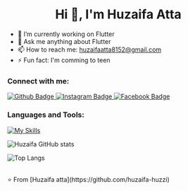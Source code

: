  <h1 align="center">Hi 👋, I'm Huzaifa Atta</h1>

- 🔭 I’m currently working on Flutter
- 💬 Ask me anything about Flutter 
- 📫 How to reach me: huzaifaatta8152@gmail.com
- ⚡ Fun fact: I'm comming to teen
  
### Connect with me:
<div id="badges">
  <a href="https://github.com/huzaifa-huzzi">
    <img src="https://img.shields.io/badge/Github-white?style=for-the-badge&logo=Github&logoColor=black" alt="Github Badge"/>
  </a>
   <a href="https://www.instagram.com/iam_huzaifaatta156/">
    <img src="https://img.shields.io/badge/Instagram-purple?style=for-the-badge&logo=instagram&logoColor=white" alt="Instagram Badge"/>
  </a>
   <a href="https://www.facebook.com/profile.php?id=100082221821643">
    <img src="https://img.shields.io/badge/Facebook-blue?style=for-the-badge&logo=facebook&logoColor=white" alt="Facebook Badge"/>
  </a>
</div>

### Languages and Tools:
[![My Skills](https://skillicons.dev/icons?i=flutter,dart,firebase,github,git,postman,figma,xd&perline=5)](https://skillicons.dev)

![Huzaifa GitHub stats](https://github-readme-stats.vercel.app/api?username=huzaifa-huzzi&show_icons=true&theme=dark)

![Top Langs](https://github-readme-stats.vercel.app/api/top-langs/?username=huzaifa-huzzi&theme=dark)


<br>
⭐️ From [Huzaifa atta](https://github.com/huzaifa-huzzi)
